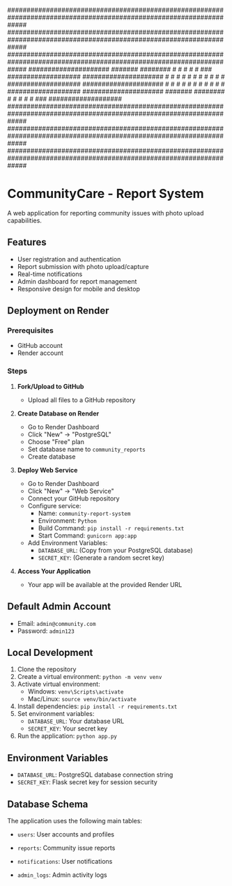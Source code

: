 
#####################################################################################################################
#####################################################################################################################
#####################################################################################################################
#####################       #######     ########      #        #      #     #       #     ###     ###################
#####################       #           #      #      #  #     #      #   #   #    #       #      ###################
#####################       #           #      #      #    #   #      # #       # #        #      ###################
#####################       #######     ########      #      # #      #          #        ###     ###################
#####################################################################################################################
#####################################################################################################################
#####################################################################################################################


# CommunityCare - Report System

A web application for reporting community issues with photo upload capabilities.

## Features

- User registration and authentication
- Report submission with photo upload/capture
- Real-time notifications
- Admin dashboard for report management
- Responsive design for mobile and desktop

## Deployment on Render

### Prerequisites

- GitHub account
- Render account

### Steps

1. **Fork/Upload to GitHub**
   - Upload all files to a GitHub repository

2. **Create Database on Render**
   - Go to Render Dashboard
   - Click "New" → "PostgreSQL"
   - Choose "Free" plan
   - Set database name to `community_reports`
   - Create database

3. **Deploy Web Service**
   - Go to Render Dashboard
   - Click "New" → "Web Service"
   - Connect your GitHub repository
   - Configure service:
     - Name: `community-report-system`
     - Environment: `Python`
     - Build Command: `pip install -r requirements.txt`
     - Start Command: `gunicorn app:app`
   - Add Environment Variables:
     - `DATABASE_URL`: (Copy from your PostgreSQL database)
     - `SECRET_KEY`: (Generate a random secret key)

4. **Access Your Application**
   - Your app will be available at the provided Render URL

## Default Admin Account

- Email: `admin@community.com`
- Password: `admin123`

## Local Development

1. Clone the repository
2. Create a virtual environment: `python -m venv venv`
3. Activate virtual environment:
   - Windows: `venv\Scripts\activate`
   - Mac/Linux: `source venv/bin/activate`
4. Install dependencies: `pip install -r requirements.txt`
5. Set environment variables:
   - `DATABASE_URL`: Your database URL
   - `SECRET_KEY`: Your secret key
6. Run the application: `python app.py`

## Environment Variables

- `DATABASE_URL`: PostgreSQL database connection string
- `SECRET_KEY`: Flask secret key for session security

## Database Schema

The application uses the following main tables:
- `users`: User accounts and profiles
- `reports`: Community issue reports
- `notifications`: User notifications

- `admin_logs`: Admin activity logs
